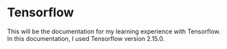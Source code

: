 # Tensorflow
This will be the documentation for my learning experience with Tensorflow. In this documentation, I used Tensorflow version 2.15.0.

